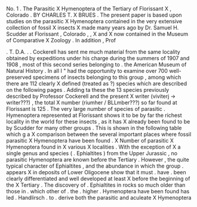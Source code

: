   No.
  1
  .
  The
  Parasitic
X Hymenoptera
  of
  the
  Tertiary
  of
  Florissant
X ,
  Colorado
  .
  BY
  CHARLES
  T.
X BRUES
  .
  The
  present
  paper
  is
  based
  upon
  studies
  on
  the
  parasitic
X Hymenoptera
  contained
  in
  the
  very
  extensive
  collection
  of
  fossil
X insects
X made
  many
  years
  ago
  by
  Dr.
  Samuel
  H.
  Scudder
  at
  Florissant
  ,
  Colorado
  ,
  ,
X and
X now
  contained
  in
  the
  Museum
  of
  Comparative
X Zoology
  .
  In
  addition
  ,
  Prof

  .
  T.
  D.A.
  .
. Cockerell
  has
  sent
  me
  much
  material
  from
  the
  same
  locality
  obtained
  by
  expeditions
  under
  his
  charge
  during
  the
  summers
  of
  1907
  and
  1908
  ,
  most
  of
  this
  second
  series
  belonging
  to
  .
  the
  American
  Museum
  of
  Natural
  History
  .
  In
  all
  I
  "
  had
  the
  opportunity
  to
  examine
  over
  700
  well-preserved
  specimens
  of
  insects
  belonging
  to
  this
  group
  ,
  among
  which
  there
  are
  112
  clearly
X defined  (treated as ?)
  species
  which
  are
  described
  on
  the
  following
  pages
  .
  Adding
  ta
  these
  the
  13
  species
  previously
  described
  by
  Professor
  Cockerell
  and
  the
  present
X writer  (viviterj -> writer???)
  ,
  the
  total
X number (riumher / BLLmber???)
  so
  far
  found
  at
  Florissant
  is
  125
  .
  The
  very
  large
  number
  of
  species
  of
  parasitic
. Hymenoptera
  represented
  at
  Florissant
  shows
  it
  to
  be
  by
  far
  the
  richest
  locality
  in
  the
  world
  for
  these
  insects
  ,
  as
  it
  has
X already
  been
  found
  to
  be
  by
  Scudder
  for
  many
  other
  groups
  .
  This
  is
  shown
  in
  the
  following
  table
  which
  g
  a
X comparison
  between
  the
  several
  important
  places
  where
  fossil
  parasitic
X Hymenoptera
  have
  been
  found
  .
X Number
  of
  parasitic
X Hymenoptera
  found
  in
X various
X localities
  .
  With
  the
  exception
  of
X a
  single
  genus
  and
  species
  (
. Ephialtites
  )
  from
  the
  Upper
  Jurassic
  ,
  no
  parasitic
  Hymenoptera
  are
  known
  before
  the
  Tertiary
  .
  However
  ,
  the
  quite
  typical
  character
  of
  Ephialtites
  ,
  and
  the
  abundance
  in
  which
  the
  group
. appears
X in
  deposits
  of
  Lower
  Oligocene
  show
  that
  it
  must
. have
. been
  clearly
  differentiated
  and
  well
  developed
  at
  least
X before
  the
  beginning
  of
  the
X Tertiary
  .
  The
  discovery
  of
. Ephialtites
  in
  rocks
  so
  much
  older
  than
  those
  in
. which
  other
  of
. the
. higher
. Hymenoptera
  have
  been
  found
  has
  led
. Handlirsch
. to
. derive
  both
  the
  parasitic
  and
  aculeate
X Hymenoptera
